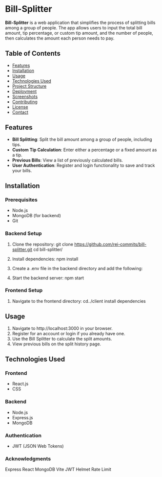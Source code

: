 # Bill-Splitter

**Bill-Splitter** is a web application that simplifies the process of splitting bills among a group of people. The app allows users to input the total bill amount, tip percentage, or custom tip amount, and the number of people, then calculates the amount each person needs to pay.

## Table of Contents

- [Features](#features)
- [Installation](#installation)
- [Usage](#usage)
- [Technologies Used](#technologies-used)
- [Project Structure](#project-structure)
- [Deployment](#deployment)
- [Screenshots](#screenshots)
- [Contributing](#contributing)
- [License](#license)
- [Contact](#contact)

## Features

- **Bill Splitting**: Split the bill amount among a group of people, including tips.
- **Custom Tip Calculation**: Enter either a percentage or a fixed amount as a tip.
- **Previous Bills**: View a list of previously calculated bills.
- **User Authentication**: Register and login functionality to save and track your bills.

## Installation

### Prerequisites

- Node.js
- MongoDB (for backend)
- Git

### Backend Setup

1. Clone the repository:
   git clone https://github.com/rei-commits/bill-splitter.git
   cd bill-splitter/

2. Install dependencies:
   npm install

3. Create a .env file in the backend directory and add the following:

4. Start the backend server:
   npm start


### Frontend Setup

1. Navigate to the frontend directory:
   cd../client
   install dependencies


## Usage

1. Navigate to http://localhost:3000 in your browser.
2. Register for an account or login if you already have one.
3. Use the Bill Splitter to calculate the split amounts.
4. View previous bills on the split history page.

## Technologies Used

### Frontend

- React.js
- CSS

### Backend

- Node.js
- Express.js
- MongoDB

### Authentication

- JWT (JSON Web Tokens)

### Acknowledgments

Express
React
MongoDB
Vite
JWT
Helmet
Rate Limit




 

